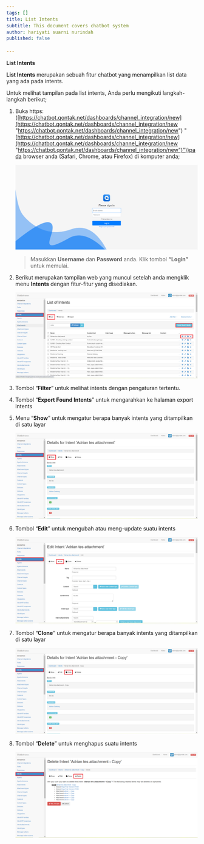 ```yaml
---
tags: []
title: List Intents
subtitle: This document covers chatbot system
author: hariyati suarni nurindah
published: false

---
```

**List Intents**

**List Intents** merupakan sebuah fitur chatbot yang menampilkan list data yang ada pada intents.

Untuk melihat tampilan pada list intents, Anda perlu mengikuti langkah-langkah berikut;

1. Buka https: ([https://chatbot.qontak.net/dashboards/channel_integration/new](https://chatbot.qontak.net/dashboards/channel_integration/new "https://chatbot.qontak.net/dashboards/channel_integration/new") "[https://chatbot.qontak.net/dashboards/channel_integration/new](https://chatbot.qontak.net/dashboards/channel_integration/new "https://chatbot.qontak.net/dashboards/channel_integration/new")"))pada browser anda (Safari, Chrome, atau Firefox) di komputer anda;

   ![](/uploads/channell.PNG)

   > Masukkan **Username** dan **Password** anda. Klik tombol **“Login”** untuk memulai.
2. Berikut merupakan tampilan web yang muncul setelah anda mengklik menu **Intents** dengan fitur-fitur yang disediakan.

   ![](/uploads/intentsupdate1.PNG)
3. Tombol “**Filter**” untuk melihat intents dengan pengaturan tertentu.
4. Tombol “**Export Found Intents**” untuk mengarahkan ke halaman export intents
5. Menu “**Show**” untuk mengatur berapa banyak intents yang ditampilkan di satu layar

   ![](/uploads/intentsupdate2.PNG)
6. Tombol “**Edit**” untuk mengubah atau meng-update suatu intents

   ![](/uploads/intentsupdate3.PNG)
7. Tombol “**Clone**” untuk mengatur berapa banyak intents yang ditampilkan di satu layar

   ![](/uploads/intentsupdate4.PNG)
8. Tombol “**Delete**” untuk menghapus suatu intents

   ![](/uploads/intentsupdate5.PNG)